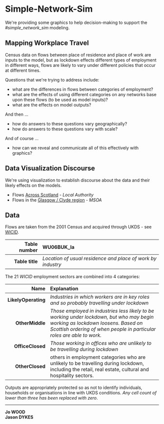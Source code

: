 # Simple-Network-Sim

We're providing some graphics to help decision-making to support the _#simple_network_sim_ modeling.


## Mapping Workplace Travel

Census data on flows between place of residence and place of work are inputs to the model, but as lockdown effects different types of employment in different ways, flows are likely to vary under different policies that occur at different times.

Questions that we're trying to address include:

 * what are the differences in flows between categories of employment?
 * what are the effects of using different categories on any networks base upon these flows (to be used as model inputs)?
 * what are the effects on model outputs?

And then ...
 * how do answers to these questions vary geographically?
 * how do answers to these questions vary with scale?

And of course ...
  * how can we reveal and communicate all of this effectively with graphics?

## Data Visualization Discourse

We're using visualization to establish discourse about the data and their likely effects on the models.

- Flows [Across Scotland](docs/flow/allScotland.md) - _Local Authority_
- Flows in the [Glasgow / Clyde region](docs/flow/glasgow.md) - _MSOA_

## Data

Flows are taken from the 2001 Census and acquired through UKDS - see [WICID](https://wicid.ukdataservice.ac.uk/).

|Table number|**WU06BUK_la**|
|-:|:--|
|**Table title**|_Location of usual residence and place of work by industry_|

The 21 _WICID_ employment sectors are combined into 4 categories:

|Name|Explanation|
|-:|:--|
|**LikelyOperating**|_Industries in which workers are in key roles and so probably travelling under lockdown_|
|**OtherMiddle**|_Those employed in industries less likely to be working under lockdown, but who may begin working as lockdown loosens. Based on Scottish ordering of when people in particular roles are able to work._|
|**OfficeClosed**|_Those working in offices who are unlikely to be travelling during lockdown_|
|**OtherClosed**|others in employment categories who are unlikely to be travelling during lockdown, including the retail, real estate, cultural and hospitality sectors.|

Outputs are appropriately protected so as not to identify individuals, households or organisations in line with UKDS conditions.
_Any cell count of lower than three has been replaced with zero_.



---

**Jo WOOD**<br/>
**Jason DYKES**
